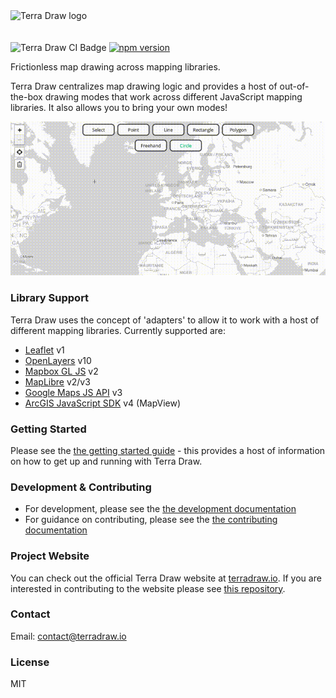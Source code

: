 <picture>
  <source media="(prefers-color-scheme: dark)" srcset="./assets/logo-dark-mode.png">
  <source media="(prefers-color-scheme: light)" srcset="./assets/logo.png">
  <img alt="Terra Draw logo" src="./assets/logo" width="400px" style="margin-bottom: 20px">
</picture>

<br/>

![Terra Draw CI Badge](https://github.com/JamesLMilner/terra-draw/actions/workflows/ci.yml/badge.svg)
[![npm version](https://badge.fury.io/js/terra-draw.svg)](https://badge.fury.io/js/terra-draw)

Frictionless map drawing across mapping libraries.

Terra Draw centralizes map drawing logic and provides a host of out-of-the-box drawing modes that work across different JavaScript mapping libraries. It also allows you to bring your own modes!

![An example of drawing geodesic lines using Terra Draw with Leaflet](./assets/readme.gif)


### Library Support

Terra Draw uses the concept of 'adapters' to allow it to work with a host of different mapping libraries. Currently supported are:

- [Leaflet](https://leafletjs.com/) v1
- [OpenLayers](https://openlayers.org/) v10
- [Mapbox GL JS](https://www.mapbox.com/mapbox-gljs) v2
- [MapLibre](https://maplibre.org/maplibre-gl-js/docs/) v2/v3
- [Google Maps JS API](https://developers.google.com/maps/documentation/javascript/overview) v3
- [ArcGIS JavaScript SDK](https://developers.arcgis.com/javascript/latest/) v4 (MapView)

### Getting Started

Please see the [the getting started guide](./guides/1.GETTING_STARTED.md) - this provides a host of information on how to get up and running with Terra Draw.

### Development & Contributing

* For development, please see the [the development documentation](./guides/7.DEVELOPMENT.md)
* For guidance on contributing, please see the [the contributing documentation](./guides/7.DEVELOPMENT.md#contributing)


### Project Website

You can check out the official Terra Draw website at [terradraw.io](https://www.terradraw.io). If you are interested in contributing to the website please see [this repository](https://www.github.com/JamesLMilner/terra-draw-website).

### Contact

Email: [contact@terradraw.io](mailto:contact@terradraw.io)

### License

MIT
